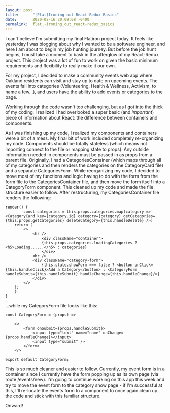 ```yaml
---
layout: post
title:      "[Flat]Ironing out React-Redux Basics"
date:       2020-08-16 20:09:08 -0400
permalink:  flat_-ironing_out_react-redux_basics
---
```



I can't believe I'm submitting my final Flatiron project today. It feels like yesterday I was blogging about why I wanted to be a software engineer, and here I am about to begin my job hunting journey. But before the job hunt begins, I must take a moment to bask in the afterglow of my React-Redux project. This project was a lot of fun to work on given the basic minimum requirements and flexibility to really make it our own.

For my project, I decided to make a community events web app where Oakland residents can visit and stay up to date on upcoming events. The events fall into categories (Volunteering, Health & Wellness, Activism, to name a few...), and users have the ability to add events or categories to the page.

Working through the code wasn't too challenging, but as I got into the thick of my coding, I realized I had overlooked a super basic (and *important*) piece of information about React: the difference between containers and components. 

As I was finishing up my code, I realized my components and containers were a bit of a mess. My final bit of work included completely re-organizing my code. Components should be totally stateless (which means not importing connect to the file or mapping state to props). Any outside information needed in components must be passed in as props from a parent file. Originally, I had a CategoriesContainer (which maps through all of my categories and then renders the categories on the CategoryCard file) and a separate CategoriesForm. While reorganizing my code, I decided to move most of my functions and logic having to do with the form from the form file to the CategoriesContainer file, and then move the form itself into a CategoryForm component. This cleaned up my code and made the file structure easier to follow. After restructuring, my CategoriesContainer file renders the following:

```
render() {
        const categories = this.props.categories.map(category => <CategoryCard key={category.id} category={category} getCategories={this.props.getCategories} deleteCategory={this.handleDelete} />)
    return (
        <>
            <hr />
                <div className="container">
                {this.props.categories.loadingCategories ? <h5>Loading......</h5> : categories}
                </div>
            <hr />
            <div className="category-form">
                {this.state.showForm === false ? <button onClick={this.handleClick}>Add a Category</button> : <CategoryForm handleSubmit={this.handleSubmit} handleChange={this.handleChange}/>}
            </div>
        </>
    );
    }
}
```

...while my CategoryForm file looks like this:

```
const CategoryForm = (props) =>
    
    <>
        <form onSubmit={props.handleSubmit}>
            <input type="text" name="name" onChange={props.handleChange}></input>
            <input type="submit" />
        </form>
    </>

export default CategoryForm;
```

This is so much cleaner and easier to follow. Currently, my event form is in a container since I currently have the form popping up as its own page (via route /events/new). I'm going to continue working on this app this week and try to move the event form to the category show page - if I'm successful at this, I'll re-locate the events form to a component to once again clean up the code and stick with this familiar structure.

Onward!
